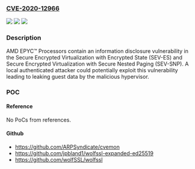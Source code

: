 ### [CVE-2020-12966](https://cve.mitre.org/cgi-bin/cvename.cgi?name=CVE-2020-12966)
![](https://img.shields.io/static/v1?label=Product&message=1st%2F2nd%2F3rd%20Gen%20AMD%20EPYC%E2%84%A2%20Processors&color=blue)
![](https://img.shields.io/static/v1?label=Version&message=%3C%20%20%20&color=brighgreen)
![](https://img.shields.io/static/v1?label=Vulnerability&message=TBD&color=brighgreen)

### Description

AMD EPYC™ Processors contain an information disclosure vulnerability in the Secure Encrypted Virtualization with Encrypted State (SEV-ES) and Secure Encrypted Virtualization with Secure Nested Paging (SEV-SNP). A local authenticated attacker could potentially exploit this vulnerability leading to leaking guest data by the malicious hypervisor.

### POC

#### Reference
No PoCs from references.

#### Github
- https://github.com/ARPSyndicate/cvemon
- https://github.com/jpbland1/wolfssl-expanded-ed25519
- https://github.com/wolfSSL/wolfssl

